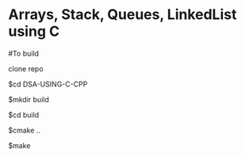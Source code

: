 # Arrays, Stack, Queues, LinkedList using C




#To build  


clone repo 

$cd DSA-USING-C-CPP

$mkdir build

$cd build

$cmake ..

$make




